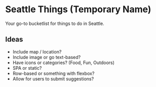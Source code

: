 # Seattle Things (Temporary Name)

Your go-to bucketlist for things to do in Seattle.

## Ideas

- Include map / location?
- Include image or go text-based?
- Have icons or categories? (Food, Fun, Outdoors)
- SPA or static?
- Row-based or something with flexbox?
- Allow for users to submit suggestions?